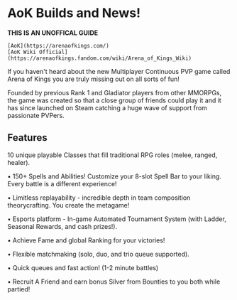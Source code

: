 
# AoK Builds and News!

****THIS IS AN UNOFFICAL GUIDE****

	[AoK](https://arenaofkings.com/)
    [AoK Wiki Official](https://arenaofkings.fandom.com/wiki/Arena_of_Kings_Wiki)

If you haven't heard about the new Multiplayer Continuous PVP game called Arena of Kings you are truly missing out on all sorts of fun!

Founded by previous Rank 1 and Gladiator players from other MMORPGs, the game was created so that a close group of friends could play it and it has since launched on Steam catching a huge wave of support from passionate PVPers.

## Features

10 unique playable Classes that fill traditional RPG roles (melee, ranged, healer).

• 150+ Spells and Abilities! Customize your 8-slot Spell Bar to your liking. Every battle is a different experience!

• Limitless replayability - incredible depth in team composition theorycrafting. You create the metagame!

• Esports platform - In-game Automated Tournament System (with Ladder, Seasonal Rewards, and cash prizes!).

• Achieve Fame and global Ranking for your victories!

• Flexible matchmaking (solo, duo, and trio queue supported).

• Quick queues and fast action! (1-2 minute battles)

• Recruit A Friend and earn bonus Silver from Bounties to you both while partied!
```

